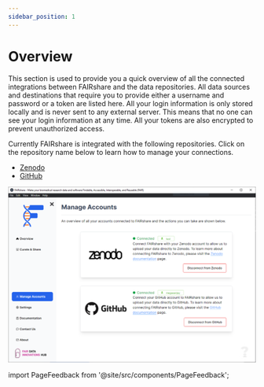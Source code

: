 ```yaml
---
sidebar_position: 1
---
```


# Overview

This section is used to provide you a quick overview of all the connected integrations between FAIRshare and the data repositories. All data sources and destinations that require you to provide either a username and password or a token are listed here. All your login information is only stored locally and is never sent to any external server. This means that no one can see your login information at any time. All your tokens are also encrypted to prevent unauthorized access.

Currently FAIRshare is integrated with the following repositories. Click on the repository name below to learn how to manage your connections.

- [Zenodo](connect-to-zenodo)
- [GitHub](connect-to-github)

![](./images/overview.png)

import PageFeedback from '@site/src/components/PageFeedback';

<PageFeedback />
